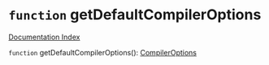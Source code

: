 # `function` getDefaultCompilerOptions

[Documentation Index](../README.md)

`function` getDefaultCompilerOptions(): [CompilerOptions](../private.interface.CompilerOptions/README.md)